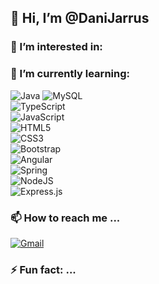 ## 👋 Hi, I’m @DaniJarrus</h1>

### 👀 I’m interested in:

### 🌱 I’m currently learning:

![Java](https://img.shields.io/badge/java-%23ED8B00.svg?style=for-the-badge&logo=openjdk&logoColor=white)
![MySQL](https://img.shields.io/badge/mysql-4479A1.svg?style=for-the-badge&logo=mysql&logoColor=white)\
![TypeScript](https://img.shields.io/badge/typescript-%23007ACC.svg?style=for-the-badge&logo=typescript&logoColor=white)\
![JavaScript](https://img.shields.io/badge/javascript-%23323330.svg?style=for-the-badge&logo=javascript&logoColor=%23F7DF1E)\
![HTML5](https://img.shields.io/badge/html5-%23E34F26.svg?style=for-the-badge&logo=html5&logoColor=white)\
![CSS3](https://img.shields.io/badge/css3-%231572B6.svg?style=for-the-badge&logo=css3&logoColor=white)\
![Bootstrap](https://img.shields.io/badge/bootstrap-%238511FA.svg?style=for-the-badge&logo=bootstrap&logoColor=white)\
![Angular](https://img.shields.io/badge/angular-%23DD0031.svg?style=for-the-badge&logo=angular&logoColor=white)\
![Spring](https://img.shields.io/badge/spring-%236DB33F.svg?style=for-the-badge&logo=spring&logoColor=white)\
![NodeJS](https://img.shields.io/badge/node.js-6DA55F?style=for-the-badge&logo=node.js&logoColor=white)\
![Express.js](https://img.shields.io/badge/express.js-%23404d59.svg?style=for-the-badge&logo=express&logoColor=%2361DAFB)

### 📫 How to reach me ...
[![Gmail](https://img.shields.io/badge/Gmail-D14836?style=for-the-badge&logo=gmail&logoColor=white)](mailto:dvillegasmartinez24@gmail.com)
### ⚡ Fun fact: ...

<!---
DaniJarrus/DaniJarrus is a ✨ special ✨ repository because its `README.md` (this file) appears on your GitHub profile.
You can click the Preview link to take a look at your changes.
--->
